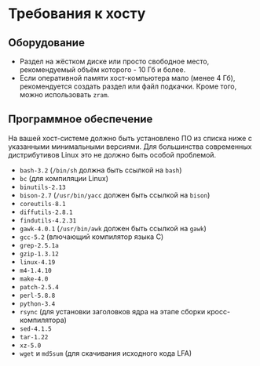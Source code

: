 # Требования к хосту

## Оборудование

- Раздел на жёстком диске или просто свободное место, рекомендуемый объём которого - 10 Гб и более.
- Если оперативной памяти хост-компьютера мало (менее 4 Гб), рекомендуется создать раздел или файл подкачки. Кроме того, можно использовать `zram`.

## Программное обеспечение

На вашей хост-системе должно быть установлено ПО из списка ниже с указанными минимальными версиями. Для большинства современных дистрибутивов Linux это не должно быть особой проблемой.

- `bash-3.2` (`/bin/sh` должна быть ссылкой на `bash`)
- `bc` (для компиляции Linux)
- `binutils-2.13`
- `bison-2.7` (`/usr/bin/yacc` должен быть ссылкой на `bison`)
- `coreutils-8.1`
- `diffutils-2.8.1`
- `findutils-4.2.31`
- `gawk-4.0.1` (`/usr/bin/awk` должен быть ссылкой на `gawk`)
- `gcc-5.2` (влючающий компилятор языка С)
- `grep-2.5.1a`
- `gzip-1.3.12`
- `linux-4.19`
- `m4-1.4.10`
- `make-4.0`
- `patch-2.5.4`
- `perl-5.8.8`
- `python-3.4`
- `rsync` (для установки заголовков ядра на этапе сборки кросс-компилятора)
- `sed-4.1.5`
- `tar-1.22`
- `xz-5.0`
- `wget` и `md5sum` (для скачивания исходного кода LFA)
